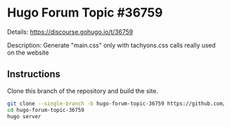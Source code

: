 # Hugo Forum Topic #36759

Details: <https://discourse.gohugo.io/t/36759>

Description: Generate "main.css" only with tachyons.css calls really used on the website

## Instructions

Clone this branch of the repository and build the site.

```bash
git clone --single-branch -b hugo-forum-topic-36759 https://github.com/jmooring/hugo-testing hugo-forum-topic-36759
cd hugo-forum-topic-36759
hugo server
```
